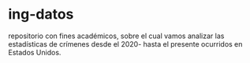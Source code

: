 # ing-datos
repositorio con fines académicos, sobre el cual vamos analizar las estadísticas de crímenes desde el 2020- hasta el presente ocurridos en Estados Unidos.
